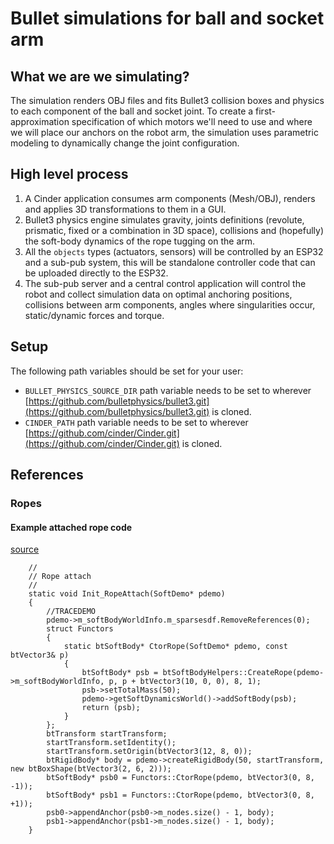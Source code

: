 # Bullet simulations for ball and socket arm

## What we are we simulating?

The simulation renders OBJ files and fits Bullet3 collision boxes and physics to each component of the ball and socket joint. To create a first-approximation specification of which motors we'll need to use and where we will place our anchors on the robot arm, the simulation uses parametric modeling to dynamically change the joint configuration.

## High level process

1. A Cinder application consumes arm components (Mesh/OBJ), renders and applies 3D transformations to them in a GUI.
2. Bullet3 physics engine simulates gravity, joints definitions (revolute, prismatic, fixed or a combination in 3D space), collisions and (hopefully) the soft-body dynamics of the rope tugging on the arm.
3. All the `objects` types (actuators, sensors) will be controlled by an ESP32 and a sub-pub system, this will be standalone controller code that can be uploaded directly to the ESP32.
4. The sub-pub server and a central control application will control the robot and collect simulation data on optimal anchoring positions, collisions between arm components, angles where singularities occur, static/dynamic forces and torque.

## Setup

The following path variables should be set for your user:

- `BULLET_PHYSICS_SOURCE_DIR` path variable needs to be set to wherever [https://github.com/bulletphysics/bullet3.git](https://github.com/bulletphysics/bullet3.git) is cloned.
- `CINDER_PATH` path variable needs to be set to wherever [https://github.com/cinder/Cinder.git](https://github.com/cinder/Cinder.git) is cloned.

## References

### Ropes

#### Example attached rope code

[source](https://github.com/bulletphysics/bullet3/blob/master/examples/SoftDemo/SoftDemo.cpp#L504)
```
	//
	// Rope attach
	//
	static void Init_RopeAttach(SoftDemo* pdemo)
	{
		//TRACEDEMO
		pdemo->m_softBodyWorldInfo.m_sparsesdf.RemoveReferences(0);
		struct Functors
		{
			static btSoftBody* CtorRope(SoftDemo* pdemo, const btVector3& p)
			{
				btSoftBody* psb = btSoftBodyHelpers::CreateRope(pdemo->m_softBodyWorldInfo, p, p + btVector3(10, 0, 0), 8, 1);
				psb->setTotalMass(50);
				pdemo->getSoftDynamicsWorld()->addSoftBody(psb);
				return (psb);
			}
		};
		btTransform startTransform;
		startTransform.setIdentity();
		startTransform.setOrigin(btVector3(12, 8, 0));
		btRigidBody* body = pdemo->createRigidBody(50, startTransform, new btBoxShape(btVector3(2, 6, 2)));
		btSoftBody* psb0 = Functors::CtorRope(pdemo, btVector3(0, 8, -1));
		btSoftBody* psb1 = Functors::CtorRope(pdemo, btVector3(0, 8, +1));
		psb0->appendAnchor(psb0->m_nodes.size() - 1, body);
		psb1->appendAnchor(psb1->m_nodes.size() - 1, body);
	}
```